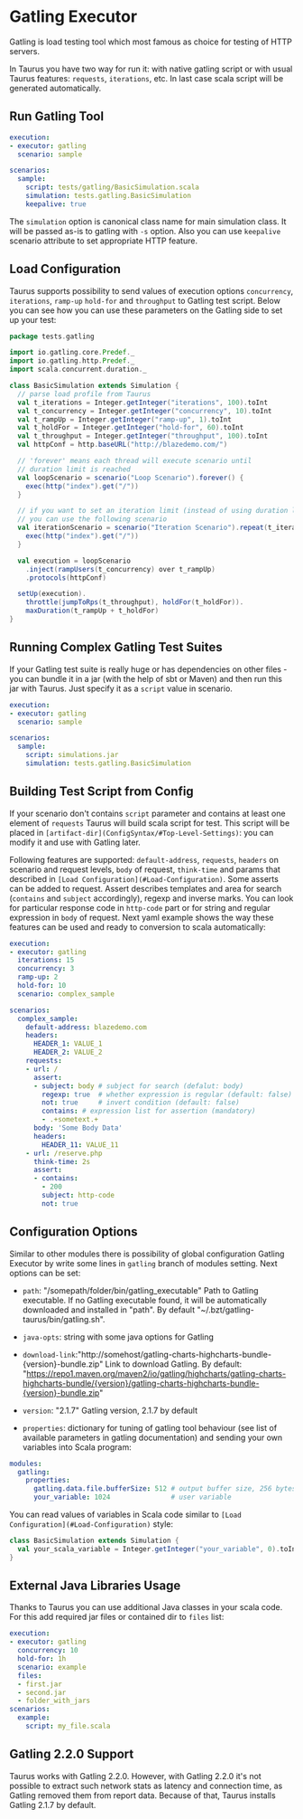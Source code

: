 # Gatling Executor

Gatling is load testing tool which most famous as choice for testing of HTTP servers.

In Taurus you have two way for run it: with native gatling script or with usual Taurus features: `requests`, `iterations`, etc. In last case scala script will be generated automatically.

## Run Gatling Tool

```yaml
execution:
- executor: gatling
  scenario: sample

scenarios:
  sample:
    script: tests/gatling/BasicSimulation.scala
    simulation: tests.gatling.BasicSimulation
    keepalive: true
```

The `simulation` option is canonical class name for main simulation class. It will be passed as-is to gatling with `-s` option.
Also you can use `keepalive` scenario attribute to set appropriate HTTP feature. 

## Load Configuration

Taurus supports possibility to send values of execution options `concurrency`, `iterations`, `ramp-up` `hold-for` and `throughput` to Gatling test script. Below you can see how you can use these parameters on the Gatling side to set up your test:

```scala
package tests.gatling

import io.gatling.core.Predef._
import io.gatling.http.Predef._
import scala.concurrent.duration._

class BasicSimulation extends Simulation {
  // parse load profile from Taurus
  val t_iterations = Integer.getInteger("iterations", 100).toInt
  val t_concurrency = Integer.getInteger("concurrency", 10).toInt
  val t_rampUp = Integer.getInteger("ramp-up", 1).toInt
  val t_holdFor = Integer.getInteger("hold-for", 60).toInt
  val t_throughput = Integer.getInteger("throughput", 100).toInt
  val httpConf = http.baseURL("http://blazedemo.com/")

  // 'forever' means each thread will execute scenario until
  // duration limit is reached
  val loopScenario = scenario("Loop Scenario").forever() {
    exec(http("index").get("/"))
  }

  // if you want to set an iteration limit (instead of using duration limit),
  // you can use the following scenario
  val iterationScenario = scenario("Iteration Scenario").repeat(t_iterations) {
    exec(http("index").get("/"))
  }

  val execution = loopScenario
    .inject(rampUsers(t_concurrency) over t_rampUp)
    .protocols(httpConf)

  setUp(execution).
    throttle(jumpToRps(t_throughput), holdFor(t_holdFor)).
    maxDuration(t_rampUp + t_holdFor)
}
```

## Running Complex Gatling Test Suites

If your Gatling test suite is really huge or has dependencies on other files - you can bundle it in a jar (with the help of sbt or Maven) and then run this jar with Taurus. Just specify it as a `script` value in scenario.

```yaml
execution:
- executor: gatling
  scenario: sample

scenarios:
  sample:
    script: simulations.jar
    simulation: tests.gatling.BasicSimulation
```

## Building Test Script from Config

If your scenario don't contains `script` parameter and contains at least one element of `requests` Taurus will build scala script for test. This script will be placed in `[artifact-dir](ConfigSyntax/#Top-Level-Settings)`: you can modify it and use with Gatling later.

Following features are supported: `default-address`, `requests`, `headers` on scenario and request levels, `body` of request, `think-time` and params that described in `[Load Configuration](#Load-Configuration)`.
Some asserts can be added to request. Assert describes templates and area for search (`contains` and `subject` accordingly), regexp and inverse marks. You can look for particular response code in `http-code` part or for string and regular expression in `body` of request.
 Next yaml example shows the way these features can be used and ready to conversion to scala automatically:

```yaml
execution:
- executor: gatling
  iterations: 15
  concurrency: 3
  ramp-up: 2
  hold-for: 10
  scenario: complex_sample

scenarios:
  complex_sample:
    default-address: blazedemo.com
    headers:
      HEADER_1: VALUE_1
      HEADER_2: VALUE_2
    requests:
    - url: /
      assert:
      - subject: body # subject for search (defalut: body)
        regexp: true  # whether expression is regular (default: false)
        not: true     # invert condition (default: false)
        contains: # expression list for assertion (mandatory)
        - .+sometext.+  
      body: 'Some Body Data'
      headers:
        HEADER_11: VALUE_11
    - url: /reserve.php
      think-time: 2s
      assert:
      - contains:
        - 200
        subject: http-code
        not: true
```

## Configuration Options

 Similar to other modules there is possibility of global configuration Gatling Executor by write some lines in `gatling` branch of modules setting. Next options can be set:
 - `path`: "/somepath/folder/bin/gatling_executable"
    Path to Gatling executable.
    If no Gatling executable found, it will be automatically downloaded and installed in "path".
    By default "~/.bzt/gatling-taurus/bin/gatling.sh".

 - `java-opts`: string with some java options for Gatling

 - `download-link`:"http://somehost/gatling-charts-highcharts-bundle-{version}-bundle.zip"
    Link to download Gatling.
    By default: "https://repo1.maven.org/maven2/io/gatling/highcharts/gatling-charts-highcharts-bundle/{version}/gatling-charts-highcharts-bundle-{version}-bundle.zip"

 -  `version`: "2.1.7"
    Gatling version, 2.1.7 by default

 - `properties`: dictionary for tuning of gatling tool behaviour (see list of available parameters in gatling documentation) and sending your own variables into Scala program:

```yaml
modules:
  gatling:
    properties:
      gatling.data.file.bufferSize: 512 # output buffer size, 256 bytes by default
      your_variable: 1024               # user variable
```
You can read values of variables in Scala code similar to `[Load Configuration](#Load-Configuration)` style:

```scala
class BasicSimulation extends Simulation {
  val your_scala_variable = Integer.getInteger("your_variable", 0).toInt
}
```

## External Java Libraries Usage

Thanks to Taurus you can use additional Java classes in your scala code. For this add required jar files or contained dir to `files` list:

```yaml
execution:
- executor: gatling
  concurrency: 10
  hold-for: 1h
  scenario: example
  files:
  - first.jar
  - second.jar
  - folder_with_jars
scenarios:
  example:
    script: my_file.scala
```

## Gatling 2.2.0 Support

Taurus works with Gatling 2.2.0. However, with Gatling 2.2.0 it's not possible to extract such network stats
as latency and connection time, as Gatling removed them from report data. Because of that, Taurus installs Gatling 2.1.7
by default.
